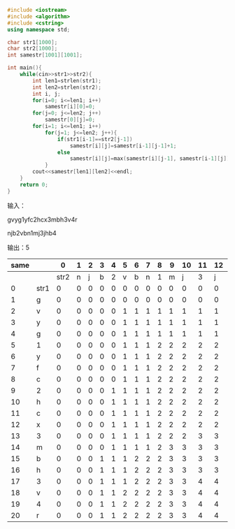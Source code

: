 ```cpp
#include <iostream>
#include <algorithm>
#include <cstring>
using namespace std;

char str1[1000];
char str2[1000];
int samestr[1001][1001];

int main(){
    while(cin>>str1>>str2){
        int len1=strlen(str1);
        int len2=strlen(str2);
        int i, j;
        for(i=0; i<=len1; i++)
            samestr[i][0]=0;
        for(j=0; j<=len2; j++)
            samestr[0][j]=0;
        for(i=1; i<=len1; i++)
            for(j=1; j<=len2; j++){
                if(str1[i-1]==str2[j-1])
                    samestr[i][j]=samestr[i-1][j-1]+1;
                else
                    samestr[i][j]=max(samestr[i][j-1], samestr[i-1][j]);
            }
        cout<<samestr[len1][len2]<<endl;
    }
    return 0;
}
```


输入：

gvyg1yfc2hcx3mbh3v4r

njb2vbn1mj3jhb4

输出：5

|same|  |0|1|2|3|4|5|6|7|8|9|10|11|12|13|14|15|
|-|-|-|-|-|-|-|-|-|-|-|-|-|-|-|-|-|-|
|    | |str2|n|j|b|2|v|b|n|1|m|j|3|j|h|b|4|
|0|str1|0|0|0|0|0|0|0|0|0|0|0|0|0|0|0|0|
|1|g|0|0|0|0|0|0|0|0|0|0|0|0|0|0|0|0|
|2|v|0|0|0|0|0|1|1|1|1|1|1|1|1|1|1|1|
|3|y|0|0|0|0|0|1|1|1|1|1|1|1|1|1|1|1|
|4|g|0|0|0|0|0|1|1|1|1|1|1|1|1|1|1|1|
|5|1|0|0|0|0|0|1|1|1|2|2|2|2|2|2|2|2|
|6|y|0|0|0|0|0|1|1|1|2|2|2|2|2|2|2|2|
|7|f|0|0|0|0|0|1|1|1|2|2|2|2|2|2|2|2|
|8|c|0|0|0|0|0|1|1|1|2|2|2|2|2|2|2|2|
|9|2|0|0|0|0|1|1|1|1|2|2|2|2|2|2|2|2|
|10|h|0|0|0|0|1|1|1|1|2|2|2|2|2|3|3|3|
|11|c|0|0|0|0|1|1|1|1|2|2|2|2|2|3|3|3|
|12|x|0|0|0|0|1|1|1|1|2|2|2|2|2|3|3|3|
|13|3|0|0|0|0|1|1|1|1|2|2|2|3|3|3|3|3|
|14|m|0|0|0|0|1|1|1|1|2|3|3|3|3|3|3|3|
|15|b|0|0|0|1|1|1|2|2|2|3|3|3|3|3|4|4|
|16|h|0|0|0|1|1|1|2|2|2|3|3|3|3|4|4|4|
|17|3|0|0|0|1|1|1|2|2|2|3|3|4|4|4|4|4|
|18|v|0|0|0|1|1|2|2|2|2|3|3|4|4|4|4|4|
|19|4|0|0|0|1|1|2|2|2|2|3|3|4|4|4|4|5|
|20|r|0|0|0|1|1|2|2|2|2|3|3|4|4|4|4|5|
